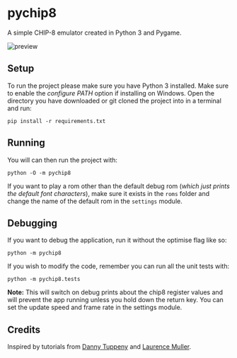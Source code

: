 # pychip8
A simple CHIP-8 emulator created in Python 3 and Pygame. 

![preview](https://media.giphy.com/media/5WfOGIAqptoooERlKQ/giphy.gif)

## Setup
To run the project please make sure you have Python 3 installed. Make sure to enable the _configure PATH_ option if installing on Windows. Open the directory you have downloaded or git cloned the project into in a terminal and run:
```
pip install -r requirements.txt
```

## Running
You will can then run the project with:
```
python -O -m pychip8
```

If you want to play a rom other than the default debug rom (*which just prints the default font characters*), make sure it exists in the `roms` folder and change the name of the default rom in the `settings` module.

## Debugging
If you want to debug the application, run it without the optimise flag like so:
```
python -m pychip8

```
If you wish to modify the code, remember you can run all the unit tests with:
```
python -m pychip8.tests
```


**Note:** This will switch on debug prints about the chip8 register values and will prevent the app running
unless you hold down the return key. You can set the update speed and frame rate in the settings module.


## Credits
Inspired by tutorials from [Danny Tuppeny](https://blog.dantup.com/2016/06/building-a-chip-8-interpreter-in-csharp/) and [Laurence Muller](http://www.multigesture.net/articles/how-to-write-an-emulator-chip-8-interpreter/).
